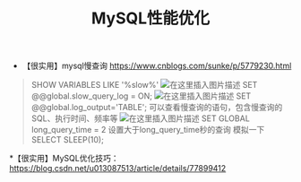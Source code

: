﻿---
title: MySQL性能优化
categories: MySQL
tags: mysql
---


* 【很实用】mysql慢查询 https://www.cnblogs.com/sunke/p/5779230.html

> 
> SHOW VARIABLES LIKE '%slow%'
![在这里插入图片描述](https://img-blog.csdnimg.cn/20181116173750352.png)
> SET  @@global.slow_query_log = ON;
![在这里插入图片描述](https://img-blog.csdnimg.cn/20181116173822632.png)
> SET @@global.log_output='TABLE';
> 可以查看慢查询的语句，包含慢查询的SQL、执行时间、频率等
![在这里插入图片描述](https://img-blog.csdnimg.cn/20181116173915569.png?x-oss-process=image/watermark,type_ZmFuZ3poZW5naGVpdGk,shadow_10,text_aHR0cHM6Ly9ibG9nLmNzZG4ubmV0L3FxXzM1OTc0NzU5,size_16,color_FFFFFF,t_70)
> SET GLOBAL long_query_time = 2
> 设置大于long_query_time秒的查询
模拟一下
> SELECT SLEEP(10);



*【很实用】MySQL优化技巧：https://blog.csdn.net/u013087513/article/details/77899412
